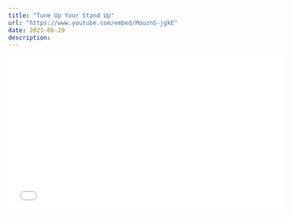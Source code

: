```yaml
---
title: "Tune Up Your Stand Up"
url: "https://www.youtube.com/embed/MouznS-jgkE"
date: 2021-06-29
description:
---
```


<iframe width="560" height="315" src="{{page.url}}" title="YouTube video player" frameborder="0" allow="accelerometer; autoplay; clipboard-write; encrypted-media; gyroscope; picture-in-picture" allowfullscreen></iframe>